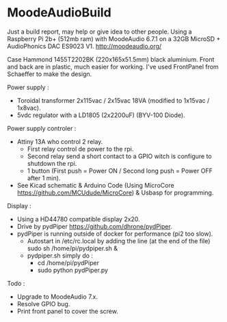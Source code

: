 # MoodeAudioBuild
Just a build report, may help or give idea to other people.
Using a Raspberry Pi 2b+ (512mb ram) with MoodeAudio 6.7.1 on a 32GB MicroSD + AudioPhonics DAC ES9023 V1.
http://moodeaudio.org/

Case Hammond 1455T2202BK (220x165x51.5mm) black aluminium.
Front and back are in plastic, much easier for working.
I've used FrontPanel from Schaeffer to make the design.

Power supply :
- Toroidal transformer 2x115vac / 2x15vac 18VA (modified to 1x15vac / 1x8vac).
- 5vdc regulator with a LD1805 (2x2200uF) (BYV-100 Diode).

Power supply controler :
- Attiny 13A who control 2 relay.
  - First relay control de power to the rpi.
  - Second relay send a short contact to a GPIO witch is configure to shutdown the rpi.
  - 1 button (First push = Power ON / Second long push = Power OFF after 1 min).
- See Kicad schematic & Arduino Code (Using MicroCore https://github.com/MCUdude/MicroCore) & Usbasp for programming.

Display :
- Using a HD44780 compatible display 2x20.
- Drive by pydPiper https://github.com/dhrone/pydPiper.
- pydPiper is running outside of docker for performance (pi2 too slow).
  - Autostart in /etc/rc.local by adding the line (at the end of the file) sudo sh /home/pi/pydpiper.sh &
  - pydpiper.sh simply do :
    - cd /home/pi/pydPiper
    - sudo python pydPiper.py
    
Todo :
- Upgrade to MoodeAudio 7.x.
- Resolve GPIO bug.
- Print front panel to cover the screw.
